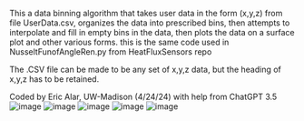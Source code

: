 This a data binning algorithm that takes user data in the form (x,y,z) from file UserData.csv, organizes the data into prescribed bins, then 
attempts to interpolate and fill in empty bins in the data, then plots the data on a surface plot and other various forms. this is the same
code used in NusseltFunofAngleRen.py from HeatFluxSensors repo

The .CSV file can be made to be any set of x,y,z data, but the heading of x,y,z has to be retained.

Coded by Eric Alar, UW-Madison (4/24/24) with help from ChatGPT 3.5
![image](https://github.com/BKR7E/DataBinner/assets/124415162/881d5bfd-58db-4c74-abf2-0e8d1cd8bcce)
![image](https://github.com/BKR7E/DataBinner/assets/124415162/507044e0-dada-4c75-afae-79be6194a247)
![image](https://github.com/BKR7E/DataBinner/assets/124415162/d9e0f37f-2aca-4f91-8183-a1bc44ba9fb7)
![image](https://github.com/BKR7E/DataBinner/assets/124415162/5a024ecb-80f8-4636-9bac-67b5597e405a)
![image](https://github.com/BKR7E/DataBinner/assets/124415162/ee036427-5eb9-4446-b068-bb1cd4c90248)


